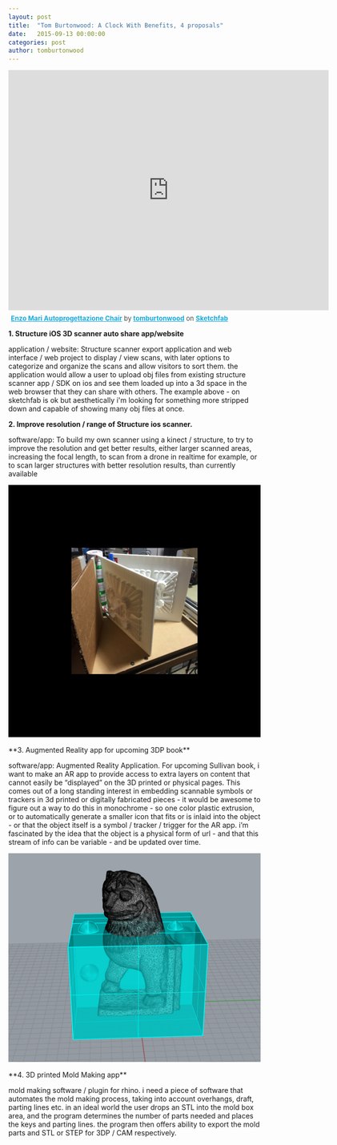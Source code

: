 ```yaml
---
layout: post
title:  "Tom Burtonwood: A Clock With Benefits, 4 proposals"
date:   2015-09-13 00:00:00
categories: post
author: tomburtonwood
---
```


<iframe width="640" height="480" src="https://sketchfab.com/models/e6b8e2b5c19945ee813504253a34c8c7/embed" frameborder="0" allowfullscreen mozallowfullscreen="true" webkitallowfullscreen="true" onmousewheel=""></iframe>

<p style="font-size: 13px; font-weight: normal; margin: 5px; color: #4A4A4A;">
    <a href="https://sketchfab.com/models/e6b8e2b5c19945ee813504253a34c8c7?utm_source=oembed&utm_medium=embed&utm_campaign=e6b8e2b5c19945ee813504253a34c8c7" target="_blank" style="font-weight: bold; color: #1CAAD9;">Enzo Mari Autoprogettazione Chair</a>
    by <a href="https://sketchfab.com/tomburtonwood?utm_source=oembed&utm_medium=embed&utm_campaign=e6b8e2b5c19945ee813504253a34c8c7" target="_blank" style="font-weight: bold; color: #1CAAD9;">tomburtonwood</a>
    on <a href="https://sketchfab.com?utm_source=oembed&utm_medium=embed&utm_campaign=e6b8e2b5c19945ee813504253a34c8c7" target="_blank" style="font-weight: bold; color: #1CAAD9;">Sketchfab</a>
</p>

**1. Structure iOS 3D scanner auto share app/website**

application / website: Structure scanner export application and web interface / web project to display / view scans, with later options to categorize and organize the scans and allow visitors to sort them. the application would allow a user to upload obj files from existing structure scanner app / SDK on ios and see them loaded up into a 3d space in the web browser that they can share with others. The example above - on sketchfab is ok but aesthetically i'm looking for something more stripped down and capable of showing many obj files at once.



**2. Improve resolution / range of Structure ios scanner.**

software/app: To build my own scanner using a kinect / structure, to try to improve the resolution  and get better results, either larger scanned areas, increasing the focal length, to scan from a drone in realtime for example, or to scan larger structures with better resolution results, than currently available

<p><img src="images/sullivan.jpg" alt="Sullivan Book" width="600" /></p>
**3. Augmented Reality app for upcoming 3DP book**

software/app: Augmented Reality Application. For upcoming Sullivan book, i want to make an AR app to provide access to extra layers on content that cannot easily be “displayed” on the 3D printed or physical pages. This comes out of a long standing interest in embedding scannable symbols or trackers in 3d printed or digitally fabricated pieces - it would be awesome to figure out a way to do this in monochrome - so one color plastic extrusion, or to automatically generate a smaller icon that fits or is inlaid into the object - or that the object itself is a symbol / tracker / trigger for the AR app. i’m fascinated by the idea that the object is a physical form of url - and that this stream of info can be variable - and be updated over time.

<p><img src="images/madlion-mold.png" alt="Mad Lion Mold" width="600" /></p>
**4. 3D printed Mold Making app**

mold making software / plugin for rhino. i need a piece of software that automates the mold making process, taking into account overhangs, draft, parting lines etc. in an ideal world the user drops an STL into the mold box area, and the program determines the number of parts needed and places the keys and parting lines. the program then offers ability to export the mold parts and STL or STEP for 3DP / CAM respectively.
